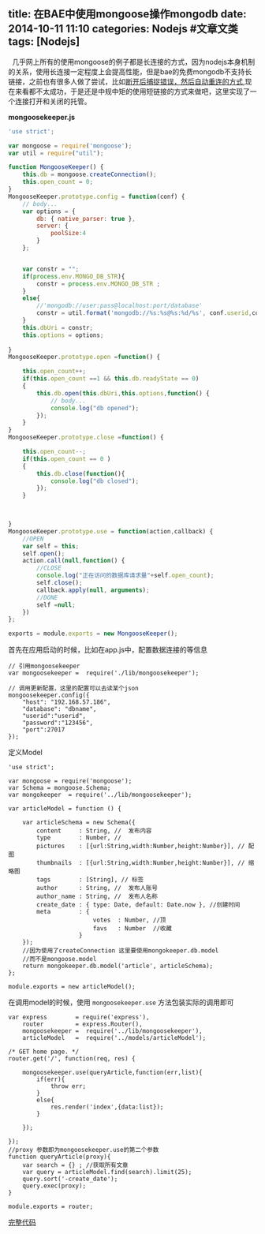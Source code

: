 title: 在BAE中使用mongoose操作mongodb
date: 2014-10-11 11:10
categories: Nodejs #文章文类
tags: [Nodejs]  
---
&nbsp;&nbsp;几乎网上所有的使用mongoose的例子都是长连接的方式，因为nodejs本身机制的关系，使用长连接一定程度上会提高性能，但是bae的免费mongodb不支持长链接，之前也有很多人做了尝试，比如[断开后捕捉错误，然后自动重连的方式][1],现在来看都不太成功，于是还是中规中矩的使用短链接的方式来做吧，这里实现了一个连接打开和关闭的托管。

**mongoosekeeper.js**
```javascript
'use strict';

var mongoose = require('mongoose');
var util = require("util");

function MongooseKeeper() {
    this.db = mongoose.createConnection();
    this.open_count = 0;
}
MongooseKeeper.prototype.config = function(conf) {
    // body...
    var options = {
        db: { native_parser: true },
        server: {
            poolSize:4
        }
    };


    var constr = "";
    if(process.env.MONGO_DB_STR){
        constr = process.env.MONGO_DB_STR ;
    }
    else{
        //'mongodb://user:pass@localhost:port/database'
        constr = util.format('mongodb://%s:%s@%s:%d/%s', conf.userid,conf.password,conf.host,conf.port,conf.database);
    }
    this.dbUri = constr;
    this.options = options;
  
}
MongooseKeeper.prototype.open =function() {

    this.open_count++;
    if(this.open_count ==1 && this.db.readyState == 0)
    {        
        this.db.open(this.dbUri,this.options,function() {
            // body...
            console.log("db opened");
        });
    }
}
MongooseKeeper.prototype.close =function() {

    this.open_count--;
    if(this.open_count == 0 )
    {
        this.db.close(function(){
            console.log("db closed");
        });
    }
  


}
MongooseKeeper.prototype.use = function(action,callback) {
    //OPEN
    var self = this;
    self.open();
    action.call(null,function() {
        //CLOSE
        console.log("正在访问的数据库请求量"+self.open_count);
        self.close();
        callback.apply(null, arguments);
        //DONE
        self =null;
    })
};

exports = module.exports = new MongooseKeeper();
```
首先在应用启动的时候，比如在app.js中，配置数据连接的等信息
```
// 引用mongoosekeeper
var mongoosekeeper =  require('./lib/mongoosekeeper');
```

```
// 调用更新配置，这里的配置可以去读某个json
mongoosekeeper.config({
    "host": "192.168.57.186",
    "database": "dbname",
    "userid":"userid",
    "password":"123456",
    "port":27017
});
```
定义Model
```
'use strict';

var mongoose = require('mongoose');
var Schema = mongoose.Schema;
var mongokeeper  = require('../lib/mongoosekeeper');

var articleModel = function () {

    var articleSchema = new Schema({
        content     : String, //  发布内容
        type        : Number, //
        pictures    : [{url:String,width:Number,height:Number}], // 配图
        thumbnails  : [{url:String,width:Number,height:Number}], // 缩略图
        tags        : [String], // 标签
        author      : String, //  发布人账号
        author_name : String, //  发布人名称
        create_date : { type: Date, default: Date.now }, //创建时间
        meta        : {
                        votes  : Number, //顶
                        favs   : Number  //收藏
                    }
    });
    //因为使用了createConnection 这里要使用mongokeeper.db.model
    //而不是mongoose.model
    return mongokeeper.db.model('article', articleSchema);
};

module.exports = new articleModel();
```
在调用model的时候，使用 `mongoosekeeper.use` 方法包装实际的调用即可
```
var express        = require('express'),
    router         = express.Router(),
 	mongoosekeeper =  require('../lib/mongoosekeeper'),
 	articleModel   =  require('../models/articleModel');

/* GET home page. */
router.get('/', function(req, res) {

	mongoosekeeper.use(queryArticle,function(err,list){
		if(err){
			throw err;
		}
		else{
			res.render('index',{data:list});
		}
			
	});	
    
});
//proxy 参数即为mongoosekeeper.use的第二个参数
function queryArticle(proxy){
	var search = {} ; //获取所有文章
    var query = articleModel.find(search).limit(25); 
    query.sort('-create_date');
    query.exec(proxy);
}

module.exports = router;

```

[完整代码][2]

  [1]: http://www.drmfly.net/2014/01/11/bae3-use-mongoose-connect-mongodb.html "断开后捕捉错误，然后自动重连的方式"
  [2]: http://git.oschina.net/xuanye-wan/sampleapp/tree/master/express_mongoose "git@osc"